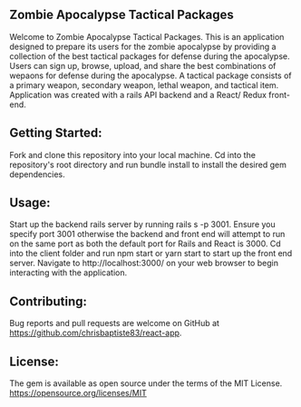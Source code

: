 ## Zombie Apocalypse Tactical Packages

Welcome to Zombie Apocalypse Tactical Packages. This is an application designed to prepare its users for the zombie apocalypse by providing a collection of the best tactical packages for defense during the apocalypse. Users can sign up, browse, upload, and share the best combinations of wepaons for defense during the apocalypse. A tactical package consists of a primary weapon, secondary weapon, lethal weapon, and tactical item. Application was created with a rails API backend and a React/ Redux front-end.  

## Getting Started: 

Fork and clone this repository into your local machine. Cd into the repository's root directory and run bundle install to install the desired gem dependencies. 

## Usage: 

Start up the backend rails server by running rails s -p 3001. Ensure you specify port 3001 otherwise the backend and front end will attempt to run on the same port as both the default port for Rails and React is 3000. Cd into the client folder and run npm start or yarn start to start up the front end server. Navigate to http://localhost:3000/ on your web browser to begin interacting with the application. 

## Contributing:

Bug reports and pull requests are welcome on GitHub at https://github.com/chrisbaptiste83/react-app.

## License:

The gem is available as open source under the terms of the MIT License. https://opensource.org/licenses/MIT